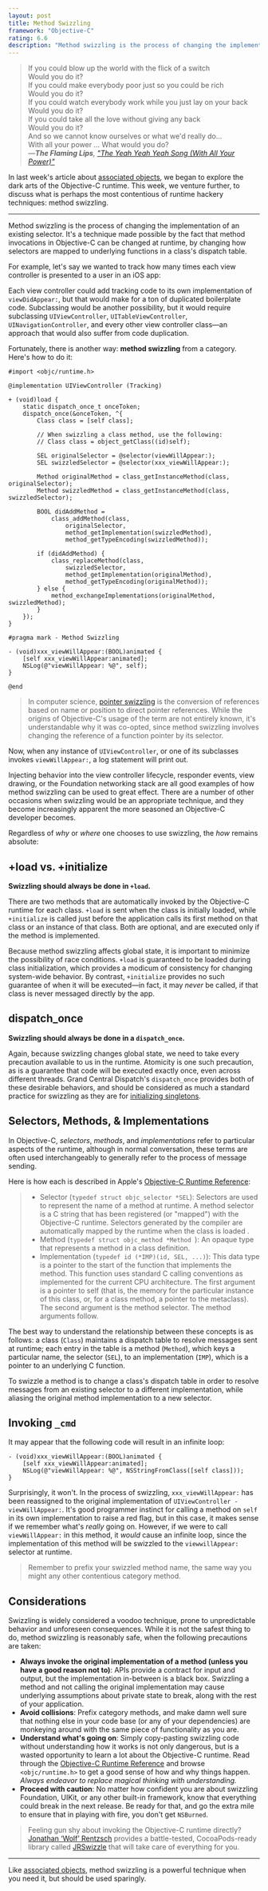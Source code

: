 ```yaml
---
layout: post
title: Method Swizzling
framework: "Objective-C"
rating: 6.6
description: "Method swizzling is the process of changing the implementation of an existing selector. It's a technique made possible by the fact that method invocations in Objective-C can be changed at runtime, by changing how selectors are mapped to underlying functions in a class's dispatch table."
---
```


> If you could blow up the world with the flick of a switch<br/>
> Would you do it?<br/>
> If you could make everybody poor just so you could be rich<br/>
> Would you do it?<br/>
> If you could watch everybody work while you just lay on your back<br/>
> Would you do it?<br/>
> If you could take all the love without giving any back<br/>
> Would you do it?<br/>
> And so we cannot know ourselves or what we'd really do...<br/>
> With all your power ... What would you do?<br/>
> <cite>—<strong>The Flaming Lips</strong>, <em><a href="http://en.wikipedia.org/wiki/The_Yeah_Yeah_Yeah_Song_(With_All_Your_Power)">"The Yeah Yeah Yeah Song (With All Your Power)"</a></em></cite>

In last week's article about [associated objects](http://nshipster.com/associated-objects/), we began to explore the dark arts of the Objective-C runtime. This week, we venture further, to discuss what is perhaps the most contentious of runtime hackery techniques: method swizzling.

* * *

Method swizzling is the process of changing the implementation of an existing selector. It's a technique made possible by the fact that method invocations in Objective-C can be changed at runtime, by changing how selectors are mapped to underlying functions in a class's dispatch table.

For example, let's say we wanted to track how many times each view controller is presented to a user in an iOS app:

Each view controller could add tracking code to its own implementation of `viewDidAppear:`, but that would make for a ton of duplicated boilerplate code. Subclassing would be another possibility, but it would require subclassing `UIViewController`, `UITableViewController`, `UINavigationController`, and every other view controller class—an approach that would also suffer from code duplication.

Fortunately, there is another way: **method swizzling** from a category. Here's how to do it:

~~~{objective-c}
#import <objc/runtime.h>

@implementation UIViewController (Tracking)

+ (void)load {
    static dispatch_once_t onceToken;
    dispatch_once(&onceToken, ^{
        Class class = [self class];

        // When swizzling a class method, use the following:
        // Class class = object_getClass((id)self);

        SEL originalSelector = @selector(viewWillAppear:);
        SEL swizzledSelector = @selector(xxx_viewWillAppear:);

        Method originalMethod = class_getInstanceMethod(class, originalSelector);
        Method swizzledMethod = class_getInstanceMethod(class, swizzledSelector);

        BOOL didAddMethod =
            class_addMethod(class,
                originalSelector,
                method_getImplementation(swizzledMethod),
                method_getTypeEncoding(swizzledMethod));

        if (didAddMethod) {
            class_replaceMethod(class,
                swizzledSelector,
                method_getImplementation(originalMethod),
                method_getTypeEncoding(originalMethod));
        } else {
            method_exchangeImplementations(originalMethod, swizzledMethod);
        }
    });
}

#pragma mark - Method Swizzling

- (void)xxx_viewWillAppear:(BOOL)animated {
    [self xxx_viewWillAppear:animated];
    NSLog(@"viewWillAppear: %@", self);
}

@end
~~~

> In computer science, [pointer swizzling](http://en.wikipedia.org/wiki/Pointer_swizzling) is the conversion of references based on name or position to direct pointer references.  While the origins of Objective-C's usage of the term are not entirely known, it's understandable why it was co-opted, since method swizzling involves changing the reference of a function pointer by its selector.

Now, when any instance of `UIViewController`, or one of its subclasses invokes `viewWillAppear:`, a log statement will print out.

Injecting behavior into the view controller lifecycle, responder events, view drawing, or the Foundation networking stack are all good examples of how method swizzling can be used to great effect. There are a number of other occasions when swizzling would be an appropriate technique, and they become increasingly apparent the more seasoned an Objective-C developer becomes.

Regardless of _why_ or _where_ one chooses to use swizzling, the _how_ remains absolute:

## +load vs. +initialize

**Swizzling should always be done in `+load`.**

There are two methods that are automatically invoked by the Objective-C runtime for each class. `+load` is sent when the class is initially loaded, while `+initialize` is called just before the application calls its first method on that class or an instance of that class. Both are optional, and are executed only if the method is implemented.

Because method swizzling affects global state, it is important to minimize the possibility of race conditions. `+load` is guaranteed to be loaded during class initialization, which provides a modicum of consistency for changing system-wide behavior. By contrast, `+initialize` provides no such guarantee of when it will be executed—in fact, it may _never_ be called, if that class is never messaged directly by the app.

## dispatch_once

**Swizzling should always be done in a `dispatch_once`.**

Again, because swizzling changes global state, we need to take every precaution available to us in the runtime. Atomicity is one such precaution, as is a guarantee that code will be executed exactly once, even across different threads. Grand Central Dispatch's `dispatch_once` provides both of these desirable behaviors, and should be considered as much a standard practice for swizzling as they are for [initializing singletons](http://nshipster.com/c-storage-classes/).

## Selectors, Methods, & Implementations

In Objective-C, _selectors_, _methods_, and _implementations_ refer to particular aspects of the runtime, although in normal conversation, these terms are often used interchangeably to generally refer to the process of message sending.

Here is how each is described in Apple's [Objective-C Runtime Reference](https://developer.apple.com/library/mac/documentation/Cocoa/Reference/ObjCRuntimeRef/Reference/reference.html#//apple_ref/c/func/method_getImplementation):

> - Selector (`typedef struct objc_selector *SEL`): Selectors are used to represent the name of a method at runtime. A method selector is a C string that has been registered (or "mapped") with the Objective-C runtime. Selectors generated by the compiler are automatically mapped by the runtime when the class is loaded .
> - Method (`typedef struct objc_method *Method `): An opaque type that represents a method in a class definition.
> - Implementation (`typedef id (*IMP)(id, SEL, ...)`): This data type is a pointer to the start of the function that implements the method. This function uses standard C calling conventions as implemented for the current CPU architecture. The first argument is a pointer to self (that is, the memory for the particular instance of this class, or, for a class method, a pointer to the metaclass). The second argument is the method selector. The method arguments follow.

The best way to understand the relationship between these concepts is as follows: a class (`Class`) maintains a dispatch table to resolve messages sent at runtime; each entry in the table is a method (`Method`), which keys a particular name, the selector (`SEL`), to an implementation (`IMP`), which is a pointer to an underlying C function.

To swizzle a method is to change a class's dispatch table in order to resolve messages from an existing selector to a different implementation, while aliasing the original method implementation to a new selector.

## Invoking `_cmd`

It may appear that the following code will result in an infinite loop:

~~~{objective-c}
- (void)xxx_viewWillAppear:(BOOL)animated {
    [self xxx_viewWillAppear:animated];
    NSLog(@"viewWillAppear: %@", NSStringFromClass([self class]));
}
~~~

Surprisingly, it won't. In the process of swizzling, `xxx_viewWillAppear:` has been reassigned to the original implementation of `UIViewController -viewWillAppear:`. It's good programmer instinct for calling a method on `self` in its own implementation to raise a red flag, but in this case, it makes sense if we remember what's _really_ going on. However, if we were to call `viewWillAppear:` in this method, it _would_ cause an infinite loop, since the implementation of this method will be swizzled to the `viewwillAppear:` selector at runtime.

> Remember to prefix your swizzled method name, the same way you might any other contentious category method.

## Considerations

Swizzling is widely considered a voodoo technique, prone to unpredictable behavior and unforeseen consequences. While it is not the safest thing to do, method swizzling is reasonably safe, when the following precautions are taken:

- **Always invoke the original implementation of a method (unless you have a good reason not to)**: APIs provide a contract for input and output, but the implementation in-between is a black box. Swizzling a method and not calling the original implementation may cause underlying assumptions about private state to break, along with the rest of your application.
- **Avoid collisions**: Prefix category methods, and make damn well sure that nothing else in your code base (or any of your dependencies) are monkeying around with the same piece of functionality as you are.
- **Understand what's going on**: Simply copy-pasting swizzling code without understanding how it works is not only dangerous, but is a wasted opportunity to learn a lot about the Objective-C runtime. Read through the [Objective-C Runtime Reference](https://developer.apple.com/library/mac/documentation/Cocoa/Reference/ObjCRuntimeRef/Reference/reference.html#//apple_ref/c/func/method_getImplementation) and browse `<objc/runtime.h>` to get a good sense of how and why things happen. _Always endeavor to replace magical thinking with understanding._
- **Proceed with caution**: No matter how confident you are about swizzling Foundation, UIKit, or any other built-in framework, know that everything could break in the next release. Be ready for that, and go the extra mile to ensure that in playing with fire, you don't get `NSBurned`.

> Feeling gun shy about invoking the Objective-C runtime directly? [Jonathan ‘Wolf’ Rentzsch](https://twitter.com/rentzsch) provides a battle-tested, CocoaPods-ready library called [JRSwizzle](https://github.com/rentzsch/jrswizzle) that will take care of everything for you.

* * *

Like [associated objects](http://nshipster.com/associated-objects/), method swizzling is a powerful technique when you need it, but should be used sparingly.
